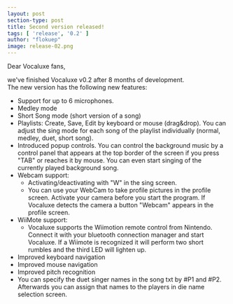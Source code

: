 ```yaml
---
layout: post
section-type: post
title: Second version released!
tags: [ 'release', '0.2' ]
author: "flokuep"
image: release-02.png
---
```

Dear Vocaluxe fans,
 
we've finished Vocaluxe v0.2 after 8 months of development.  
The new version has the following new features:

* Support for up to 6 microphones.
* Medley mode
* Short Song mode (short version of a song)
* Playlists: Create, Save, Edit by keyboard or mouse (drag&drop). You can adjust the sing mode for each song of the playlist individually (normal, medley, duet, short song).
* Introduced popup controls. You can control the background music by a control panel that appears at the top border of the screen if you press "TAB" or reaches it by mouse. You can even start singing of the currently played background song.
* Webcam support:  
    * Activating/deactivating with "W" in the sing screen.
    * You can use your WebCam to take profile pictures in the profile screen. Activate your camera before you start the program. If Vocaluxe detects the camera a button "Webcam" appears in the profile screen.
* WiiMote support:  
    * Vocaluxe supports the Wiimotion remote control from Nintendo. Connect it with your bluetooth connection manager and start Vocaluxe. If a Wiimote is recognized it will perform two short rumbles and the third LED will lighten up.
* Improved keyboard navigation
* Improved mouse navigation
* Improved pitch recognition
* You can specify the duet singer names in the song txt by #P1 and #P2. Afterwards you can assign that names to the players in die name selection screen.
